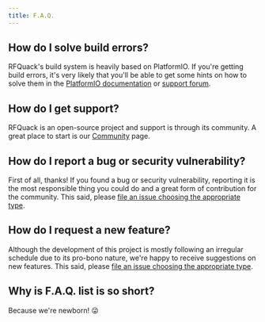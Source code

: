 ```yaml
---
title: F.A.Q.
---
```


## How do I solve build errors?

RFQuack's build system is heavily based on PlatformIO. If you're getting build errors, it's very likely that you'll be able to get some hints on how to solve them in the [PlatformIO documentation](https://docs.platformio.org/) or [support forum](https://community.platformio.org/).

## How do I get support?

RFQuack is an open-source project and support is through its community. A great place to start is our [Community](community.md) page.

## How do I report a bug or security vulnerability?

First of all, thanks! If you found a bug or security vulnerability, reporting it is the most responsible thing you could do and a great form of contribution for the community. This said, please [file an issue choosing the appropriate type](https://github.com/rfquack/RFQuack/issues/new/choose).

## How do I request a new feature?

Although the development of this project is mostly following an irregular schedule due to its pro-bono nature, we're happy to receive suggestions on new features. This said, please [file an issue choosing the appropriate type](https://github.com/rfquack/RFQuack/issues/new/choose).

## Why is F.A.Q. list is so short?

Because we're newborn! 😜
